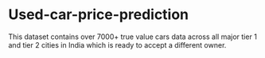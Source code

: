 # Used-car-price-prediction
This dataset contains over 7000+ true value cars data across all major tier 1 and tier 2 cities in India which is ready to accept a different owner. 
